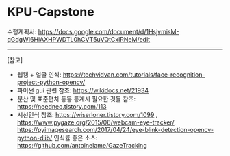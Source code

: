 # KPU-Capstone

수행계획서: https://docs.google.com/document/d/1HsjvmisM-qGdgWI6HiAXHPWDTL0hCVT5uVQtCxlRNeM/edit

---
[참고]
- 웹캠 + 얼굴 인식: https://techvidvan.com/tutorials/face-recognition-project-python-opencv/
- 파이썬 gui 관련 참조: https://wikidocs.net/21934
- 분산 및 표준편차 등등 통계시 필요한 것들 참조: https://needneo.tistory.com/113
- 시선인식 참조: https://wiserloner.tistory.com/1099 , https://www.pygaze.org/2015/06/webcam-eye-tracker/, https://pyimagesearch.com/2017/04/24/eye-blink-detection-opencv-python-dlib/
인식률 좋은 소스: https://github.com/antoinelame/GazeTracking
